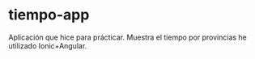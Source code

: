 # tiempo-app
Aplicación que hice para prácticar. Muestra el tiempo por provincias he utilizado Ionic+Angular. 
